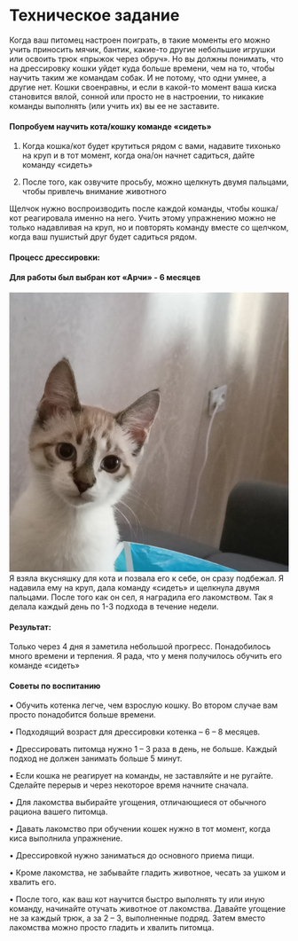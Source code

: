 # Техническое задание 
Когда ваш питомец настроен поиграть, в такие моменты его можно учить приносить мячик, бантик, какие-то другие небольшие игрушки или освоить трюк «прыжок через обруч». Но вы должны понимать, что на дрессировку кошки уйдет куда больше времени, чем на то, чтобы научить таким же командам собак. И не потому, что одни умнее, а другие нет. Кошки своенравны, и если в какой-то момент ваша киска становится вялой, сонной или просто не в настроении, то никакие команды выполнять (или учить их) вы ее не заставите.
#### Попробуем научить кота/кошку команде «сидеть»
1. Когда кошка/кот будет крутиться рядом с вами, надавите тихонько на круп и в тот момент, когда она/он начнет садиться, дайте команду «сидеть»

2. После того, как озвучите просьбу, можно щелкнуть двумя пальцами, чтобы привлечь внимание животного

Щелчок нужно воспроизводить после каждой команды, чтобы кошка/кот реагировала именно на него.
Учить этому упражнению можно не только надавливая на круп, но и повторять команду вместе со щелчком, когда ваш пушистый друг будет садиться рядом.



#### Процесс дрессировки:
#### Для работы был выбран кот «Арчи» - 6 месяцев
![Image alt](https://github.com/ggfgthftiouio/sitting_cat/blob/main/IMG20240122162649.jpg)
Я взяла вкусняшку для кота и позвала его к себе, он сразу подбежал. Я надавила ему на круп, дала команду «сидеть» и щелкнула двумя пальцами. После того как он сел, я наградила его лакомством. Так я делала каждый день по 1-3 подхода в течение недели. 




#### Результат:
Только через 4 дня я заметила небольшой прогресс. Понадобилось много времени и терпения. Я рада, что у меня получилось обучить его команде «сидеть»

#### Советы по воспитанию
•	Обучить котенка легче, чем взрослую кошку. Во втором случае вам просто понадобится больше времени.

•	Подходящий возраст для дрессировки котенка – 6 – 8 месяцев.

•	Дрессировать питомца нужно 1 – 3 раза в день, не больше. Каждый подход не должен занимать больше 5 минут.

•	Если кошка не реагирует на команды, не заставляйте и не ругайте. Сделайте перерыв и через некоторое время начните сначала.

•	Для лакомства выбирайте угощения, отличающиеся от обычного рациона вашего питомца. 

•	Давать лакомство при обучении кошек нужно в тот момент, когда киса выполнила упражнение. 

•	Дрессировкой нужно заниматься до основного приема пищи.

•	Кроме лакомства, не забывайте гладить животное, чесать за ушком и хвалить его.

•	После того, как ваш кот научится быстро выполнять ту или иную команду, начинайте отучать животное от лакомства. Давайте угощение не за каждый трюк, а за 2 – 3, выполненные подряд. Затем вместо лакомства можно просто гладить и хвалить питомца.


